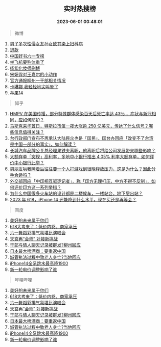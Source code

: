 <div align="center"><h2>实时热搜榜</h2><h4>2023-06-01 00:48:01</h4></div>

> 微博  

1. [男子多次性侵女友孙女致其染上妇科病](https://s.weibo.com/weibo?q=%23%E7%94%B7%E5%AD%90%E5%A4%9A%E6%AC%A1%E6%80%A7%E4%BE%B5%E5%A5%B3%E5%8F%8B%E5%AD%99%E5%A5%B3%E8%87%B4%E5%85%B6%E6%9F%93%E4%B8%8A%E5%A6%87%E7%A7%91%E7%97%85%23&t=31&band_rank=1&Refer=top)<br />
2. [退款](https://s.weibo.com/weibo?q=%E9%80%80%E6%AC%BE&t=31&band_rank=2&Refer=top)<br />
3. [中国好书六一专榜](https://s.weibo.com/weibo?q=%23%E4%B8%AD%E5%9B%BD%E5%A5%BD%E4%B9%A6%E5%85%AD%E4%B8%80%E4%B8%93%E6%A6%9C%23&t=31&band_rank=3&Refer=top)<br />
4. [坐飞机要称体重了](https://s.weibo.com/weibo?q=%23%E5%9D%90%E9%A3%9E%E6%9C%BA%E8%A6%81%E7%A7%B0%E4%BD%93%E9%87%8D%E4%BA%86%23&t=31&band_rank=4&Refer=top)<br />
5. [杨紫化妆师删博](https://s.weibo.com/weibo?q=%23%E6%9D%A8%E7%B4%AB%E5%8C%96%E5%A6%86%E5%B8%88%E5%88%A0%E5%8D%9A%23&t=31&band_rank=5&Refer=top)<br />
6. [宋妍霏对王嘉尔的小动作](https://s.weibo.com/weibo?q=%23%E5%AE%8B%E5%A6%8D%E9%9C%8F%E5%AF%B9%E7%8E%8B%E5%98%89%E5%B0%94%E7%9A%84%E5%B0%8F%E5%8A%A8%E4%BD%9C%23&t=31&band_rank=6&Refer=top)<br />
7. [官方通报柳州一干部相关情况](https://s.weibo.com/weibo?q=%23%E5%AE%98%E6%96%B9%E9%80%9A%E6%8A%A5%E6%9F%B3%E5%B7%9E%E4%B8%80%E5%B9%B2%E9%83%A8%E7%9B%B8%E5%85%B3%E6%83%85%E5%86%B5%23&t=31&band_rank=7&Refer=top)<br />
8. [卡琳娜 我轻轻地尖叫晕了](https://s.weibo.com/weibo?q=%E5%8D%A1%E7%90%B3%E5%A8%9C%20%E6%88%91%E8%BD%BB%E8%BD%BB%E5%9C%B0%E5%B0%96%E5%8F%AB%E6%99%95%E4%BA%86&t=31&band_rank=8&Refer=top)<br />
9. [苹果14](https://s.weibo.com/weibo?q=%E8%8B%B9%E6%9E%9C14&t=31&band_rank=9&Refer=top)<br />

> 知乎  

1. [HMPV 在美国传播，部分特殊群体感染百天后死亡率达 43％ ，症状与新冠相同，应如何防护？](https://www.zhihu.com/question/603980078)<br />
2. [马斯克来华首日，特斯拉市值一夜大涨逾 250 亿美元，传达了什么信号？哪些信息值得关注？](https://www.zhihu.com/question/604022867)<br />
3. [台行政部门宣布不再承认大陆民众也是「国民」，国台办回应「改变不了台湾是中国一部分的事实」，如何解读？](https://www.zhihu.com/question/604009085)<br />
4. [长城汽车品牌公关总经理果铁夫离职，他离职后将给公司发展带来哪些影响？](https://www.zhihu.com/question/603994079)<br />
5. [大额存单「突现」高利率，多地中小银行推出 4.05% 利率大额存单，如何评价中小银行此举？](https://www.zhihu.com/question/604069185)<br />
6. [男朋友哄我睡着后往往要一个人打游戏到很晚释放压力，这是为什么？因此分手合适吗？](https://www.zhihu.com/question/597228825)<br />
7. [外交部回应「中印相互驱逐记者」，称「印方无理打压，中方不得不反制」，如何评价印方这一系列举措？](https://www.zhihu.com/question/604040117)<br />
8. [为什么中国很多火车站的设计都是二楼候车，一楼站台，地下层出站？](https://www.zhihu.com/question/21422520)<br />
9. [2023 年 618，iPhone 14 还能降到什么水平，现在买还是再等会？](https://www.zhihu.com/question/597315213)<br />

> 百度  

1. [美好的未来属于你们](https://www.baidu.com/s?wd=%E7%BE%8E%E5%A5%BD%E7%9A%84%E6%9C%AA%E6%9D%A5%E5%B1%9E%E4%BA%8E%E4%BD%A0%E4%BB%AC&sa=fyb_news&rsv_dl=fyb_news)<br />
2. [618大考来了：低价内卷、商家承压](https://www.baidu.com/s?wd=618%E5%A4%A7%E8%80%83%E6%9D%A5%E4%BA%86%EF%BC%9A%E4%BD%8E%E4%BB%B7%E5%86%85%E5%8D%B7%E3%80%81%E5%95%86%E5%AE%B6%E6%89%BF%E5%8E%8B&sa=fyb_news&rsv_dl=fyb_news)<br />
3. [六一舞蹈彩排气氛堪比演唱会](https://www.baidu.com/s?wd=%E5%85%AD%E4%B8%80%E8%88%9E%E8%B9%88%E5%BD%A9%E6%8E%92%E6%B0%94%E6%B0%9B%E5%A0%AA%E6%AF%94%E6%BC%94%E5%94%B1%E4%BC%9A&sa=fyb_news&rsv_dl=fyb_news)<br />
4. [天宫再“会师” 对接新挑战](https://www.baidu.com/s?wd=%E5%A4%A9%E5%AE%AB%E5%86%8D%E2%80%9C%E4%BC%9A%E5%B8%88%E2%80%9D+%E5%AF%B9%E6%8E%A5%E6%96%B0%E6%8C%91%E6%88%98&sa=fyb_news&rsv_dl=fyb_news)<br />
5. [干部与情人聊天记录被群发?柳州回应](https://www.baidu.com/s?wd=%E5%B9%B2%E9%83%A8%E4%B8%8E%E6%83%85%E4%BA%BA%E8%81%8A%E5%A4%A9%E8%AE%B0%E5%BD%95%E8%A2%AB%E7%BE%A4%E5%8F%91%3F%E6%9F%B3%E5%B7%9E%E5%9B%9E%E5%BA%94&sa=fyb_news&rsv_dl=fyb_news)<br />
6. [日本最大啤酒商：要重返中国](https://www.baidu.com/s?wd=%E6%97%A5%E6%9C%AC%E6%9C%80%E5%A4%A7%E5%95%A4%E9%85%92%E5%95%86%EF%BC%9A%E8%A6%81%E9%87%8D%E8%BF%94%E4%B8%AD%E5%9B%BD&sa=fyb_news&rsv_dl=fyb_news)<br />
7. [城管执法过程中致老人身亡?当地回应](https://www.baidu.com/s?wd=%E5%9F%8E%E7%AE%A1%E6%89%A7%E6%B3%95%E8%BF%87%E7%A8%8B%E4%B8%AD%E8%87%B4%E8%80%81%E4%BA%BA%E8%BA%AB%E4%BA%A1%3F%E5%BD%93%E5%9C%B0%E5%9B%9E%E5%BA%94&sa=fyb_news&rsv_dl=fyb_news)<br />
8. [iPhone14全系跳水最高降1900](https://www.baidu.com/s?wd=iPhone14%E5%85%A8%E7%B3%BB%E8%B7%B3%E6%B0%B4%E6%9C%80%E9%AB%98%E9%99%8D1900&sa=fyb_news&rsv_dl=fyb_news)<br />
9. [新一轮电价调整影响了谁](https://www.baidu.com/s?wd=%E6%96%B0%E4%B8%80%E8%BD%AE%E7%94%B5%E4%BB%B7%E8%B0%83%E6%95%B4%E5%BD%B1%E5%93%8D%E4%BA%86%E8%B0%81&sa=fyb_news&rsv_dl=fyb_news)<br />

> 哔哩哔哩  

1. [美好的未来属于你们](https://www.baidu.com/s?wd=%E7%BE%8E%E5%A5%BD%E7%9A%84%E6%9C%AA%E6%9D%A5%E5%B1%9E%E4%BA%8E%E4%BD%A0%E4%BB%AC&sa=fyb_news&rsv_dl=fyb_news)<br />
2. [618大考来了：低价内卷、商家承压](https://www.baidu.com/s?wd=618%E5%A4%A7%E8%80%83%E6%9D%A5%E4%BA%86%EF%BC%9A%E4%BD%8E%E4%BB%B7%E5%86%85%E5%8D%B7%E3%80%81%E5%95%86%E5%AE%B6%E6%89%BF%E5%8E%8B&sa=fyb_news&rsv_dl=fyb_news)<br />
3. [六一舞蹈彩排气氛堪比演唱会](https://www.baidu.com/s?wd=%E5%85%AD%E4%B8%80%E8%88%9E%E8%B9%88%E5%BD%A9%E6%8E%92%E6%B0%94%E6%B0%9B%E5%A0%AA%E6%AF%94%E6%BC%94%E5%94%B1%E4%BC%9A&sa=fyb_news&rsv_dl=fyb_news)<br />
4. [天宫再“会师” 对接新挑战](https://www.baidu.com/s?wd=%E5%A4%A9%E5%AE%AB%E5%86%8D%E2%80%9C%E4%BC%9A%E5%B8%88%E2%80%9D+%E5%AF%B9%E6%8E%A5%E6%96%B0%E6%8C%91%E6%88%98&sa=fyb_news&rsv_dl=fyb_news)<br />
5. [干部与情人聊天记录被群发?柳州回应](https://www.baidu.com/s?wd=%E5%B9%B2%E9%83%A8%E4%B8%8E%E6%83%85%E4%BA%BA%E8%81%8A%E5%A4%A9%E8%AE%B0%E5%BD%95%E8%A2%AB%E7%BE%A4%E5%8F%91%3F%E6%9F%B3%E5%B7%9E%E5%9B%9E%E5%BA%94&sa=fyb_news&rsv_dl=fyb_news)<br />
6. [日本最大啤酒商：要重返中国](https://www.baidu.com/s?wd=%E6%97%A5%E6%9C%AC%E6%9C%80%E5%A4%A7%E5%95%A4%E9%85%92%E5%95%86%EF%BC%9A%E8%A6%81%E9%87%8D%E8%BF%94%E4%B8%AD%E5%9B%BD&sa=fyb_news&rsv_dl=fyb_news)<br />
7. [城管执法过程中致老人身亡?当地回应](https://www.baidu.com/s?wd=%E5%9F%8E%E7%AE%A1%E6%89%A7%E6%B3%95%E8%BF%87%E7%A8%8B%E4%B8%AD%E8%87%B4%E8%80%81%E4%BA%BA%E8%BA%AB%E4%BA%A1%3F%E5%BD%93%E5%9C%B0%E5%9B%9E%E5%BA%94&sa=fyb_news&rsv_dl=fyb_news)<br />
8. [iPhone14全系跳水最高降1900](https://www.baidu.com/s?wd=iPhone14%E5%85%A8%E7%B3%BB%E8%B7%B3%E6%B0%B4%E6%9C%80%E9%AB%98%E9%99%8D1900&sa=fyb_news&rsv_dl=fyb_news)<br />
9. [新一轮电价调整影响了谁](https://www.baidu.com/s?wd=%E6%96%B0%E4%B8%80%E8%BD%AE%E7%94%B5%E4%BB%B7%E8%B0%83%E6%95%B4%E5%BD%B1%E5%93%8D%E4%BA%86%E8%B0%81&sa=fyb_news&rsv_dl=fyb_news)<br />
